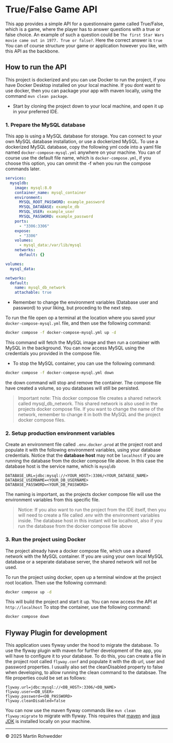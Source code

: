 # True/False Game API

This app provides a simple API for a questionnaire game called True/False, which is a game, where the player has to answer questions with a true or false choice.
An example of such a question could be `The first Star Wars movie came out in 1977. True or false?`. Here the correct answer is `true`
You can of course structure your game or application however you like, with this API as the backbone.

## How to run the API

This project is dockerized and you can use Docker to run the project, if you have Docker Desktop installed on your local machine.
If you dont want to use docker, then you can package your app with maven locally, using the command `mvn clean package`.

- Start by cloning the project down to your local machine, and open it up in your preferred IDE.

### 1. Prepare the MySQL database

This app is using a MySQL database for storage. You can connect to your own MySQL database installation, or use a dockerized MySQL.
To use a dockerized MySQL database, copy the following yml code into a yaml file named `docker-compose-mysql.yml` anywhere on your machine.
You can of course use the default file name, which is `docker-compose.yml`, if you choose this option, you can ommit the -f when you run the compose commands later.

```yaml title="docker-compose-mysql.yml"
services:
  mysqldb:
    image: mysql:8.0
    container_name: mysql_container
    environment:
      MYSQL_ROOT_PASSWORD: example_password
      MYSQL_DATABASE: example_db
      MYSQL_USER: example_user
      MYSQL_PASSWORD: example_password
    ports:
      - "3306:3306"
    expose:
      - "3306"
    volumes:
      - mysql_data:/var/lib/mysql
    networks:
      default: {}

volumes:
  mysql_data:

networks:
  default:
    name: mysql_db_network
    attachable: true
```

- Remember to change the environment variables (Database user and password) to your liking, but proceding to the next step.

To run the file open op a terminal at the location where you saved your `docker-compose-mysql.yml` file, and then use the following command:

```bash
docker compose -f docker-compose-mysql.yml up -d
```

This command will fetch the MySQL image and then run a container with MySQL in the background. You can now access MySQL using the credentials you provided in the compose file.

- To stop the MySQL container, you can use the following command:

```bash
docker compose -f docker-compose-mysql.yml down
```

the down command will stop and remove the container. The compose file have created a volume, so you databases will still be persisted.

> Important note: This docker compose file creates a shared network called mysql_db_network. This shared network is also used in the projects docker compose file. If you want to change the name of the network, remember to change it in both the MySQL and the project docker compose files.

### 2. Setup production environment variables

Create an environment file called `.env.docker.prod` at the project root and populate it with the following environment variables, using your database credentials.
Notice that the **database host** may not be `localhost` if you are running the database from the docker compose file above. In this case the database host is the service name, which is `mysqldb`

```properties title=".env.docker.prod"
DATABASE_URL=jdbc:mysql://<YOUR_HOST>:3306/<YOUR_DATABSE_NAME>
DATABASE_USERNAME=<YOUR_DB_USERNAME>
DATABASE_PASSWORD=<YOUR_DB_PASSWORD>
```

The naming is important, as the projects docker compose file will use the environment variables from this specific file.

> Notice: If you also want to run the project from the IDE itself, then you will need to create a file called .env with the environment variables inside. The database host in this instant will be localhost, also if you run the database from the docker compose file above

### 3. Run the project using Docker

The project already have a docker compose file, which use a shared network with the MySQL container. If you are using your own local MySQL database or a seperate database server, the shared network will not be used.

To run the project using docker, open up a terminal window at the project root location. Then use the following command:

```bash
docker compose up -d
```

This will build the project and start it up. You can now access the API at `http://localhost`
To stop the container, use the following command:

```bash
docker compose down
```

## Flyway Plugin for development

This application uses flyway under the hood to migrate the database. To use the flyway plugin with maven for further development of the app, 
you will have to configure it to your database. To do this, you can create a file in the project root called `flyway.conf` and populate it with the db url, user and password properties. 
I usually also set the cleanDisabled property to false when developing, to allow running the clean command to the databsae. The file properties could be set as follows:

```properties title="flyway.conf"
flyway.url=jdbc:mysql://<DB_HOST>:3306/<DB_NAME>
flyway.user=<DB_USER>
flyway.password=<DB_PASSWORD>
flyway.cleanDisabled=false
```

You can now use the maven flyway commands like `mvn clean flyway:migrate` to migrate with flyway. This requires that [maven](https://maven.apache.org/install.html) and [java JDK](https://www.oracle.com/java/technologies/downloads/) is installed locally on your machine.

---

&copy; 2025 Martin Rohwedder